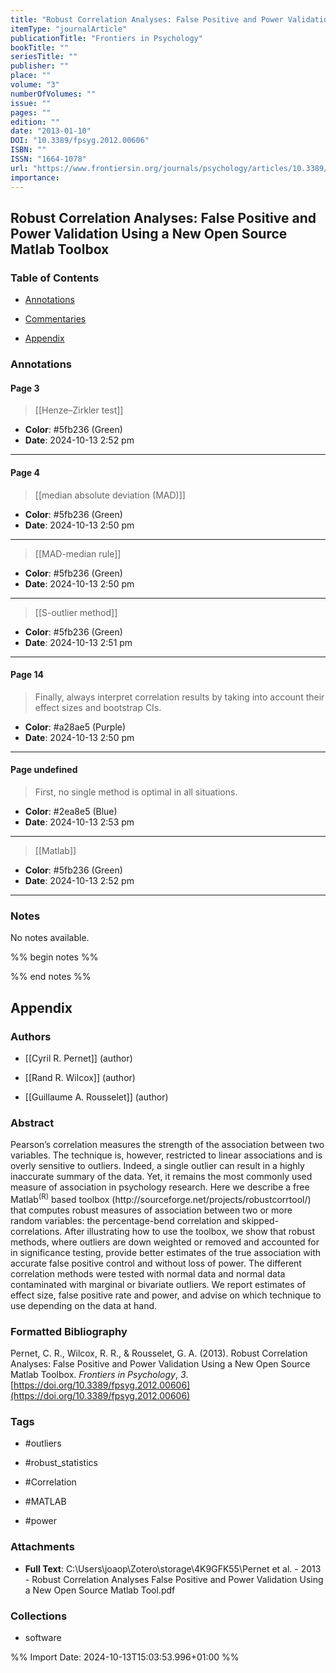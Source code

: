 ```yaml
---
title: "Robust Correlation Analyses: False Positive and Power Validation Using a New Open Source Matlab Toolbox"
itemType: "journalArticle"
publicationTitle: "Frontiers in Psychology"
bookTitle: ""
seriesTitle: ""
publisher: ""
place: ""
volume: "3"
numberOfVolumes: ""
issue: ""
pages: ""
edition: ""
date: "2013-01-10"
DOI: "10.3389/fpsyg.2012.00606"
ISBN: ""
ISSN: "1664-1078"
url: "https://www.frontiersin.org/journals/psychology/articles/10.3389/fpsyg.2012.00606/full"
importance:
---
```


## Robust Correlation Analyses: False Positive and Power Validation Using a New Open Source Matlab Toolbox

### Table of Contents

- [Annotations](#annotations)

+ [Commentaries](#commentaries)

- [Appendix](#appendix)

### Annotations




#### Page 3








> [[Henze–Zirkler test]]





- **Color**: #5fb236 (Green)
- **Date**: 2024-10-13 2:52 pm

---



#### Page 4








> [[median absolute deviation (MAD)]]





- **Color**: #5fb236 (Green)
- **Date**: 2024-10-13 2:50 pm

---








> [[MAD-median rule]]





- **Color**: #5fb236 (Green)
- **Date**: 2024-10-13 2:50 pm

---








> [[S-outlier method]]





- **Color**: #5fb236 (Green)
- **Date**: 2024-10-13 2:51 pm

---



#### Page 14







> Finally, always interpret correlation results by taking into account their effect sizes and bootstrap CIs.





- **Color**: #a28ae5 (Purple)
- **Date**: 2024-10-13 2:50 pm

---



#### Page undefined







> First, no single method is optimal in all situations.





- **Color**: #2ea8e5 (Blue)
- **Date**: 2024-10-13 2:53 pm

---








> [[Matlab]]





- **Color**: #5fb236 (Green)
- **Date**: 2024-10-13 2:52 pm

---





### Notes


No notes available.


%% begin notes %%

<!-- Write your personal notes here -->

%% end notes %%

## Appendix

### Authors


- [[Cyril R. Pernet]] (author)

- [[Rand R. Wilcox]] (author)

- [[Guillaume A. Rousselet]] (author)



### Abstract

<p>Pearson’s correlation measures the strength of the association between two variables. The technique is, however, restricted to linear associations and is overly sensitive to outliers. Indeed, a single outlier can result in a highly inaccurate summary of the data. Yet, it remains the most commonly used measure of association in psychology research. Here we describe a free Matlab<sup>(R)</sup> based toolbox (<uri xlink:href="http://sourceforge.net/projects/robustcorrtool/" xmlns:xlink="http://www.w3.org/1999/xlink">http://sourceforge.net/projects/robustcorrtool/</uri>) that computes robust measures of association between two or more random variables: the percentage-bend correlation and skipped-correlations. After illustrating how to use the toolbox, we show that robust methods, where outliers are down weighted or removed and accounted for in significance testing, provide better estimates of the true association with accurate false positive control and without loss of power. The different correlation methods were tested with normal data and normal data contaminated with marginal or bivariate outliers. We report estimates of effect size, false positive rate and power, and advise on which technique to use depending on the data at hand.</p>


### Formatted Bibliography

Pernet, C. R., Wilcox, R. R., & Rousselet, G. A. (2013). Robust Correlation Analyses: False Positive and Power Validation Using a New Open Source Matlab Toolbox. _Frontiers in Psychology_, _3_. [https://doi.org/10.3389/fpsyg.2012.00606](https://doi.org/10.3389/fpsyg.2012.00606)


### Tags


- #outliers

- #robust_statistics

- #Correlation

- #MATLAB

- #power




### Attachments


- **Full Text**: C:\Users\joaop\Zotero\storage\4K9GFK55\Pernet et al. - 2013 - Robust Correlation Analyses False Positive and Power Validation Using a New Open Source Matlab Tool.pdf




### Collections


- software





%% Import Date: 2024-10-13T15:03:53.996+01:00 %%

